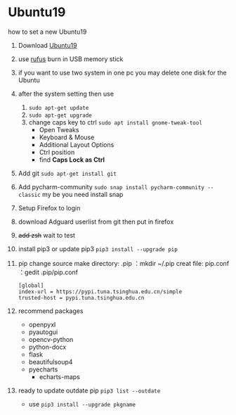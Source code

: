 # Ubuntu19
how to set a new Ubuntu19

1. Download [Ubuntu19](https://www.ubuntu.com/download/desktop)
2. use [rufus](https://rufus.ie/) burn in USB memory stick
3. if you want to use two system in one pc you may delete one disk for the Ubuntu
4. after the system setting then use 
    1. `sudo apt-get update`
    2. `sudo apt-get upgrade`
    3. change caps key to ctrl `sudo apt install gnome-tweak-tool`
        + Open Tweaks 
        + Keyboard & Mouse
        + Additional Layout Options
        + Ctrl position
        + find **Caps Lock as Ctrl**
5. Add git `sudo apt-get install git`
6. Add pycharm-community `sudo snap install pycharm-community --classic` my be you need install snap
7. Setup Firefox to login
8. download Adguard userlist from git then put in firefox
9. ~~add zsh~~ wait to test
10. install pip3 or update pip3 `pip3 install --upgrade pip`
11. pip change source
    make directory: .pip ：mkdir ~/.pip
    creat file: pip.conf ：gedit .pip/pip.conf
    ```
    [global]
    index-url = https://pypi.tuna.tsinghua.edu.cn/simple
    trusted-host = pypi.tuna.tsinghua.edu.cn
    ```
12. recommend packages
    + openpyxl
    + pyautogui
    + opencv-python
    + python-docx
    + flask
    + beautifulsoup4
    + pyecharts
        + echarts-maps

13. ready to update outdate pip `pip3 list --outdate`
    + use `pip3 install --upgrade pkgname`

